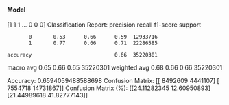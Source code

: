 #### Model
[1 1 1 ... 0 0 0]
Classification Report:
              precision    recall  f1-score   support

           0       0.53      0.66      0.59  12933716
           1       0.77      0.66      0.71  22286585

    accuracy                           0.66  35220301
   macro avg       0.65      0.66      0.65  35220301
weighted avg       0.68      0.66      0.66  35220301

Accuracy: 0.6594059488588698
Confusion Matrix:
[[ 8492609  4441107]
 [ 7554718 14731867]]
Confusion Matrix (%):
[[24.11282345 12.60950893]
 [21.44989618 41.82777143]]
